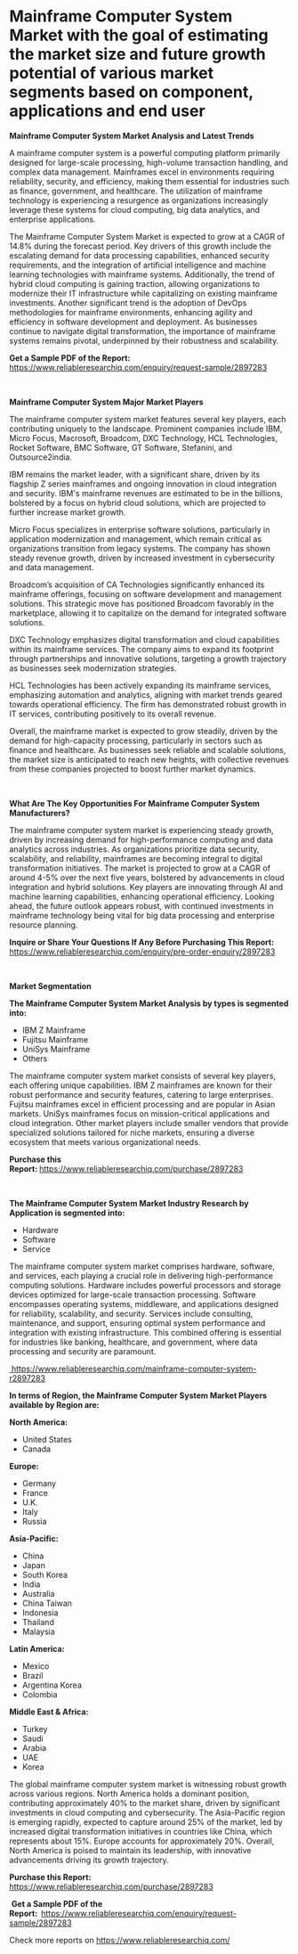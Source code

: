 <p><h1>Mainframe Computer System Market with the goal of estimating the market size and future growth potential of various market segments based on component, applications and end user</h1></p><p><strong>Mainframe Computer System Market Analysis and Latest Trends</strong></p>
<p><p>A mainframe computer system is a powerful computing platform primarily designed for large-scale processing, high-volume transaction handling, and complex data management. Mainframes excel in environments requiring reliability, security, and efficiency, making them essential for industries such as finance, government, and healthcare. The utilization of mainframe technology is experiencing a resurgence as organizations increasingly leverage these systems for cloud computing, big data analytics, and enterprise applications.</p><p>The Mainframe Computer System Market is expected to grow at a CAGR of 14.8% during the forecast period. Key drivers of this growth include the escalating demand for data processing capabilities, enhanced security requirements, and the integration of artificial intelligence and machine learning technologies with mainframe systems. Additionally, the trend of hybrid cloud computing is gaining traction, allowing organizations to modernize their IT infrastructure while capitalizing on existing mainframe investments. Another significant trend is the adoption of DevOps methodologies for mainframe environments, enhancing agility and efficiency in software development and deployment. As businesses continue to navigate digital transformation, the importance of mainframe systems remains pivotal, underpinned by their robustness and scalability.</p></p>
<p><strong>Get a Sample PDF of the Report:&nbsp;</strong> <a href="https://www.reliableresearchiq.com/enquiry/request-sample/2897283?utm_campaign=3353&utm_medium=2&utm_source=Github&utm_content=ia&utm_term=15032025&utm_id=mainframe-computer-system">https://www.reliableresearchiq.com/enquiry/request-sample/2897283</a></p>
<p>&nbsp;</p>
<p><strong>Mainframe Computer System Major Market Players</strong></p>
<p><p>The mainframe computer system market features several key players, each contributing uniquely to the landscape. Prominent companies include IBM, Micro Focus, Macrosoft, Broadcom, DXC Technology, HCL Technologies, Rocket Software, BMC Software, GT Software, Stefanini, and Outsource2india.</p><p>IBM remains the market leader, with a significant share, driven by its flagship Z series mainframes and ongoing innovation in cloud integration and security. IBM's mainframe revenues are estimated to be in the billions, bolstered by a focus on hybrid cloud solutions, which are projected to further increase market growth.</p><p>Micro Focus specializes in enterprise software solutions, particularly in application modernization and management, which remain critical as organizations transition from legacy systems. The company has shown steady revenue growth, driven by increased investment in cybersecurity and data management.</p><p>Broadcom’s acquisition of CA Technologies significantly enhanced its mainframe offerings, focusing on software development and management solutions. This strategic move has positioned Broadcom favorably in the marketplace, allowing it to capitalize on the demand for integrated software solutions.</p><p>DXC Technology emphasizes digital transformation and cloud capabilities within its mainframe services. The company aims to expand its footprint through partnerships and innovative solutions, targeting a growth trajectory as businesses seek modernization strategies.</p><p>HCL Technologies has been actively expanding its mainframe services, emphasizing automation and analytics, aligning with market trends geared towards operational efficiency. The firm has demonstrated robust growth in IT services, contributing positively to its overall revenue.</p><p>Overall, the mainframe market is expected to grow steadily, driven by the demand for high-capacity processing, particularly in sectors such as finance and healthcare. As businesses seek reliable and scalable solutions, the market size is anticipated to reach new heights, with collective revenues from these companies projected to boost further market dynamics.</p></p>
<p>&nbsp;</p>
<p><strong>What Are The Key Opportunities For Mainframe Computer System Manufacturers?</strong></p>
<p><p>The mainframe computer system market is experiencing steady growth, driven by increasing demand for high-performance computing and data analytics across industries. As organizations prioritize data security, scalability, and reliability, mainframes are becoming integral to digital transformation initiatives. The market is projected to grow at a CAGR of around 4-5% over the next five years, bolstered by advancements in cloud integration and hybrid solutions. Key players are innovating through AI and machine learning capabilities, enhancing operational efficiency. Looking ahead, the future outlook appears robust, with continued investments in mainframe technology being vital for big data processing and enterprise resource planning.</p></p>
<p><strong>Inquire or Share Your Questions If Any Before Purchasing This Report:</strong> <a href="https://www.reliableresearchiq.com/enquiry/pre-order-enquiry/2897283?utm_campaign=3353&utm_medium=2&utm_source=Github&utm_content=ia&utm_term=15032025&utm_id=mainframe-computer-system">https://www.reliableresearchiq.com/enquiry/pre-order-enquiry/2897283</a></p>
<p>&nbsp;</p>
<p><strong>Market Segmentation</strong></p>
<p><strong>The Mainframe Computer System Market Analysis by types is segmented into:</strong></p>
<p><ul><li>IBM Z Mainframe</li><li>Fujitsu Mainframe</li><li>UniSys Mainframe</li><li>Others</li></ul></p>
<p><p>The mainframe computer system market consists of several key players, each offering unique capabilities. IBM Z mainframes are known for their robust performance and security features, catering to large enterprises. Fujitsu mainframes excel in efficient processing and are popular in Asian markets. UniSys mainframes focus on mission-critical applications and cloud integration. Other market players include smaller vendors that provide specialized solutions tailored for niche markets, ensuring a diverse ecosystem that meets various organizational needs.</p></p>
<p><strong>Purchase this Report:&nbsp;</strong><a href="https://www.reliableresearchiq.com/purchase/2897283?utm_campaign=3353&utm_medium=2&utm_source=Github&utm_content=ia&utm_term=15032025&utm_id=mainframe-computer-system">https://www.reliableresearchiq.com/purchase/2897283</a></p>
<p>&nbsp;</p>
<p><strong>The Mainframe Computer System Market Industry Research by Application is segmented into:</strong></p>
<p><ul><li>Hardware</li><li>Software</li><li>Service</li></ul></p>
<p><p>The mainframe computer system market comprises hardware, software, and services, each playing a crucial role in delivering high-performance computing solutions. Hardware includes powerful processors and storage devices optimized for large-scale transaction processing. Software encompasses operating systems, middleware, and applications designed for reliability, scalability, and security. Services include consulting, maintenance, and support, ensuring optimal system performance and integration with existing infrastructure. This combined offering is essential for industries like banking, healthcare, and government, where data processing and security are paramount.</p></p>
<p><a href="https://www.reliableresearchiq.com/mainframe-computer-system-r2897283?utm_campaign=3353&utm_medium=2&utm_source=Github&utm_content=ia&utm_term=15032025&utm_id=mainframe-computer-system">&nbsp;https://www.reliableresearchiq.com/mainframe-computer-system-r2897283</a></p>
<p><strong>In terms of Region, the Mainframe Computer System Market Players available by Region are:</strong></p>
<p>
    <p> <strong> North America: </strong>
        <ul>
            <li>United States</li>
            <li>Canada</li>
        </ul>
        </p> 
    <p> <strong> Europe: </strong>
        <ul>
            <li>Germany</li>
            <li>France</li>
            <li>U.K.</li>
            <li>Italy</li>
            <li>Russia</li>
        </ul>
        </p> 
    <p> <strong> Asia-Pacific: </strong>
        <ul>
            <li>China</li>
            <li>Japan</li>
            <li>South Korea</li>
            <li>India</li>
            <li>Australia</li>
            <li>China Taiwan</li>
            <li>Indonesia</li>
            <li>Thailand</li>
            <li>Malaysia</li>
        </ul>
        </p> 
    <p> <strong> Latin America: </strong>
        <ul>
            <li>Mexico</li>
            <li>Brazil</li>
            <li>Argentina Korea</li>
            <li>Colombia</li>
        </ul>
        </p> 
    <p> <strong> Middle East & Africa: </strong>
        <ul>
            <li>Turkey</li>
            <li>Saudi</li>
            <li>Arabia</li>
            <li>UAE</li>
            <li>Korea</li>
        </ul>
    </p>
    </p>
<p><p>The global mainframe computer system market is witnessing robust growth across various regions. North America holds a dominant position, contributing approximately 40% to the market share, driven by significant investments in cloud computing and cybersecurity. The Asia-Pacific region is emerging rapidly, expected to capture around 25% of the market, led by increased digital transformation initiatives in countries like China, which represents about 15%. Europe accounts for approximately 20%. Overall, North America is poised to maintain its leadership, with innovative advancements driving its growth trajectory.</p></p>
<p><strong>Purchase this Report: </strong><a href="https://www.reliableresearchiq.com/purchase/2897283?utm_campaign=3353&utm_medium=2&utm_source=Github&utm_content=ia&utm_term=15032025&utm_id=mainframe-computer-system">https://www.reliableresearchiq.com/purchase/2897283</a></p>
<p>&nbsp;<strong>Get a Sample PDF of the Report:&nbsp;&nbsp;</strong><a href="https://www.reliableresearchiq.com/enquiry/request-sample/2897283?utm_campaign=3353&utm_medium=2&utm_source=Github&utm_content=ia&utm_term=15032025&utm_id=mainframe-computer-system">https://www.reliableresearchiq.com/enquiry/request-sample/2897283</a></p>
<p><strong></strong></p>
<p>Check more reports on <a href="https://www.reliableresearchiq.com/?utm_campaign=3353&utm_medium=2&utm_source=Github&utm_content=ia&utm_term=15032025&utm_id=mainframe-computer-system">https://www.reliableresearchiq.com/</a></p>
